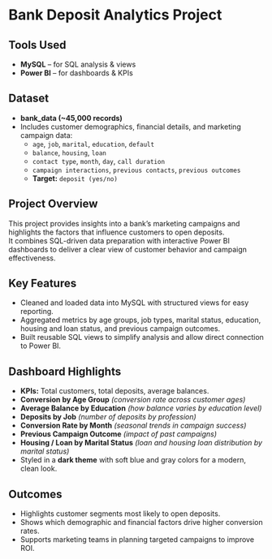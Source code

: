 # Bank Deposit Analytics Project

## Tools Used
- **MySQL** – for SQL analysis & views
- **Power BI** – for dashboards & KPIs

## Dataset
- **bank_data (~45,000 records)**
- Includes customer demographics, financial details, and marketing campaign data:
    - `age`, `job`, `marital`, `education`, `default`
    - `balance`, `housing`, `loan`
    - `contact type`, `month`, `day`, `call duration`
    - `campaign interactions`, `previous contacts`, `previous outcomes`
    - **Target:** `deposit (yes/no)`

## Project Overview
This project provides insights into a bank’s marketing campaigns and highlights the factors that influence customers to open deposits.  
It combines SQL-driven data preparation with interactive Power BI dashboards to deliver a clear view of customer behavior and campaign effectiveness.

## Key Features
- Cleaned and loaded data into MySQL with structured views for easy reporting.
- Aggregated metrics by age groups, job types, marital status, education, housing and loan status, and previous campaign outcomes.
- Built reusable SQL views to simplify analysis and allow direct connection to Power BI.

## Dashboard Highlights
- **KPIs:** Total customers, total deposits, average balances.
- **Conversion by Age Group** *(conversion rate across customer ages)*
- **Average Balance by Education** *(how balance varies by education level)*
- **Deposits by Job** *(number of deposits by profession)*
- **Conversion Rate by Month** *(seasonal trends in campaign success)*
- **Previous Campaign Outcome** *(impact of past campaigns)*
- **Housing / Loan by Marital Status** *(loan and housing loan distribution by marital status)*
- Styled in a **dark theme** with soft blue and gray colors for a modern, clean look.

## Outcomes
- Highlights customer segments most likely to open deposits.
- Shows which demographic and financial factors drive higher conversion rates.
- Supports marketing teams in planning targeted campaigns to improve ROI.
